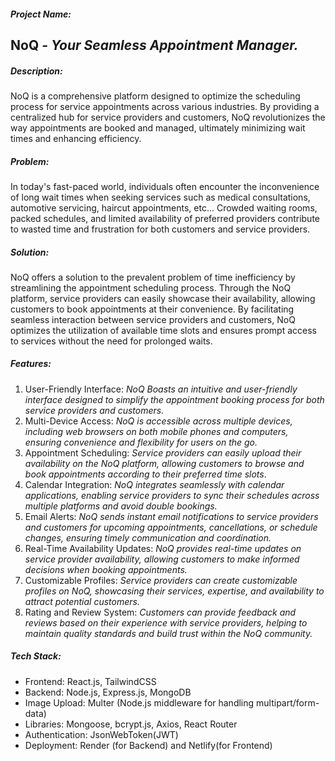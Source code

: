 ##### Project Name:
## NoQ *- Your Seamless Appointment Manager.*

##### Description:

NoQ is a comprehensive platform designed to optimize the scheduling process for service appointments across various industries. By providing a centralized hub for service providers and customers, NoQ revolutionizes the way appointments are booked and managed, ultimately minimizing wait times and enhancing efficiency.

##### Problem:
In today's fast-paced world, individuals often encounter the inconvenience of long wait times when seeking services such as medical consultations, automotive servicing,  haircut appointments, etc... Crowded waiting rooms, packed schedules, and limited availability of preferred providers contribute to wasted time and frustration for both customers and service providers.

##### Solution:
NoQ offers a solution to the prevalent problem of time inefficiency by streamlining the appointment scheduling process. Through the NoQ platform, service providers can easily showcase their availability, allowing customers to book appointments at their convenience. By facilitating seamless interaction between service providers and customers, NoQ optimizes the utilization of available time slots and ensures prompt access to services without the need for prolonged waits.

##### Features:
1. User-Friendly Interface: *NoQ Boasts an intuitive and user-friendly interface designed to simplify the appointment booking process for both service providers and customers.*
2. Multi-Device Access: *NoQ is accessible across multiple devices, including web browsers on both mobile phones and computers, ensuring convenience and flexibility for users on the go.*
3. Appointment Scheduling: *Service providers can easily upload their availability on the NoQ platform, allowing customers to browse and book appointments according to their preferred time slots*.
4. Calendar Integration: *NoQ integrates seamlessly with calendar applications, enabling service providers to sync their schedules across multiple platforms and avoid double bookings.*
5. Email Alerts: *NoQ sends instant email notifications to service providers and customers for upcoming appointments, cancellations, or schedule changes, ensuring timely communication and coordination.*
6. Real-Time Availability Updates: *NoQ provides real-time updates on service provider availability, allowing customers to make informed decisions when booking appointments.*
7. Customizable Profiles: *Service providers can create customizable profiles on NoQ, showcasing their services, expertise, and availability to attract potential customers.*
8. Rating and Review System: *Customers can provide feedback and reviews based on their experience with service providers, helping to maintain quality standards and build trust within the NoQ community.*

##### Tech Stack:
- Frontend: React.js, TailwindCSS
- Backend: Node.js, Express.js, MongoDB
- Image Upload: Multer (Node.js middleware for handling multipart/form-data)
- Libraries: Mongoose, bcrypt.js, Axios, React Router
- Authentication: JsonWebToken(JWT)
- Deployment: Render (for Backend) and Netlify(for Frontend)